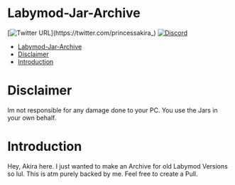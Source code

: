 # Labymod-Jar-Archive

[![Twitter URL](https://img.shields.io/twitter/url?label=Follow%20me&style=social&url=https%3A%2F%2Ftwitter.com%2Fprincessakira_)](https://twitter.com/princessakira_)
[![Discord](https://img.shields.io/discord/622504866132000768?logo=Discord)](https://discord.gg/8AyNesa)


* [Labymod-Jar-Archive](#labymod-jar-archive)
* [Disclaimer](#disclaimer)
* [Introduction](#introduction)


# Disclaimer
Im not responsible for any damage done to your PC. You use the Jars in your own behalf.

# Introduction
Hey, Akira here. I just wanted to make an Archive for old Labymod Versions so lul.
This is atm purely backed by me. Feel free to create a Pull.
